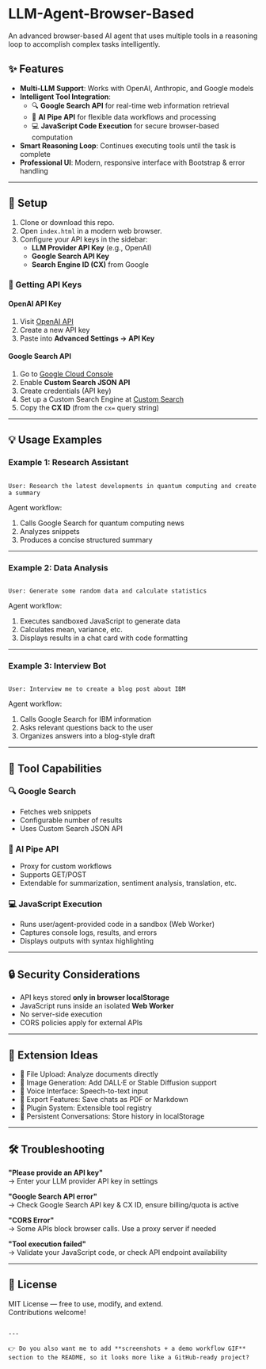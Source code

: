 # LLM-Agent-Browser-Based

An advanced browser-based AI agent that uses multiple tools in a reasoning loop to accomplish complex tasks intelligently.

## ✨ Features

- **Multi-LLM Support**: Works with OpenAI, Anthropic, and Google models  
- **Intelligent Tool Integration**:
  - 🔍 **Google Search API** for real-time web information retrieval  
  - 🤖 **AI Pipe API** for flexible data workflows and processing  
  - 💻 **JavaScript Code Execution** for secure browser-based computation  
- **Smart Reasoning Loop**: Continues executing tools until the task is complete  
- **Professional UI**: Modern, responsive interface with Bootstrap & error handling  

---

## 🚀 Setup

1. Clone or download this repo.  
2. Open `index.html` in a modern web browser.  
3. Configure your API keys in the sidebar:  
   - **LLM Provider API Key** (e.g., OpenAI)  
   - **Google Search API Key**  
   - **Search Engine ID (CX)** from Google  

### 🔑 Getting API Keys

#### OpenAI API Key
1. Visit [OpenAI API](https://platform.openai.com/api-keys)  
2. Create a new API key  
3. Paste into **Advanced Settings → API Key**  

#### Google Search API
1. Go to [Google Cloud Console](https://console.cloud.google.com/)  
2. Enable **Custom Search JSON API**  
3. Create credentials (API key)  
4. Set up a Custom Search Engine at [Custom Search](https://cse.google.com/)  
5. Copy the **CX ID** (from the `cx=` query string)  

---

## 💡 Usage Examples

### Example 1: Research Assistant
```

User: Research the latest developments in quantum computing and create a summary

```
Agent workflow:
1. Calls Google Search for quantum computing news  
2. Analyzes snippets  
3. Produces a concise structured summary  

---

### Example 2: Data Analysis
```

User: Generate some random data and calculate statistics

```
Agent workflow:
1. Executes sandboxed JavaScript to generate data  
2. Calculates mean, variance, etc.  
3. Displays results in a chat card with code formatting  

---

### Example 3: Interview Bot
```

User: Interview me to create a blog post about IBM

```
Agent workflow:
1. Calls Google Search for IBM information  
2. Asks relevant questions back to the user  
3. Organizes answers into a blog-style draft  

---

## 🔧 Tool Capabilities

### 🔍 Google Search
- Fetches web snippets  
- Configurable number of results  
- Uses Custom Search JSON API  

### 🤖 AI Pipe API
- Proxy for custom workflows  
- Supports GET/POST  
- Extendable for summarization, sentiment analysis, translation, etc.  

### 💻 JavaScript Execution
- Runs user/agent-provided code in a sandbox (Web Worker)  
- Captures console logs, results, and errors  
- Displays outputs with syntax highlighting  

---

## 🔒 Security Considerations

- API keys stored **only in browser localStorage**  
- JavaScript runs inside an isolated **Web Worker**  
- No server-side execution  
- CORS policies apply for external APIs  

---

## 🔮 Extension Ideas

- 📂 File Upload: Analyze documents directly  
- 🎨 Image Generation: Add DALL·E or Stable Diffusion support  
- 🎤 Voice Interface: Speech-to-text input  
- 💾 Export Features: Save chats as PDF or Markdown  
- 🧩 Plugin System: Extensible tool registry  
- 📜 Persistent Conversations: Store history in localStorage  

---

## 🛠 Troubleshooting

**"Please provide an API key"**  
→ Enter your LLM provider API key in settings  

**"Google Search API error"**  
→ Check Google Search API key & CX ID, ensure billing/quota is active  

**"CORS Error"**  
→ Some APIs block browser calls. Use a proxy server if needed  

**"Tool execution failed"**  
→ Validate your JavaScript code, or check API endpoint availability  

---

## 📜 License

MIT License — free to use, modify, and extend.  
Contributions welcome!
```

---

👉 Do you also want me to add **screenshots + a demo workflow GIF** section to the README, so it looks more like a GitHub-ready project?
